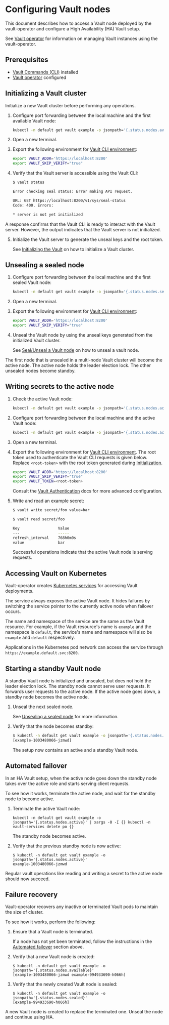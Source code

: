 # Configuring Vault nodes

This document describes how to access a Vault node deployed by the vault-operator and configure a High Availability (HA) Vault setup.

See [Vault operator][getting-started] for information on managing Vault instances using the vault-operator.

## Prerequisites

* [Vault Commands (CLI)][vault-cli] installed
* [Vault operator][getting-started] configured

## Initializing a Vault cluster

Initialize a new Vault cluster before performing any operations.

1. Configure port forwarding between the local machine and the first available Vault node:

    ```sh
    kubectl -n default get vault example -o jsonpath='{.status.nodes.available[0]}' | xargs -0 -I {} kubectl -n vault-services port-forward {} 8200
    ```

2. Open a new terminal.

3. Export the following environment for [Vault CLI environment][vault-cli-env]:

    ```sh
    export VAULT_ADDR='https://localhost:8200'
    export VAULT_SKIP_VERIFY="true"
    ```

4. Verify that the Vault server is accessible using the Vault CLI:

    ```sh
    $ vault status

    Error checking seal status: Error making API request.

    URL: GET https://localhost:8200/v1/sys/seal-status
    Code: 400. Errors:

    * server is not yet initialized
    ```

A response confirms that the Vault CLI is ready to interact with the Vault server. However, the output indicates that the Vault server is not initialized.

5. Initialize the Vault server to generate the unseal keys and the root token.

    See [Initializing the Vault][initialize-vault] on how to initialize a Vault cluster.

## Unsealing a sealed node

1. Configure port forwarding between the local machine and the first sealed Vault node:

    ```sh
    kubectl -n default get vault example -o jsonpath='{.status.nodes.sealed[0]}' | xargs -0 -I {} kubectl -n vault-services port-forward {} 8200
    ```

2. Open a new terminal.

3. Export the following environment for [Vault CLI environment][vault-cli-env]:

    ```sh
    export VAULT_ADDR='https://localhost:8200'
    export VAULT_SKIP_VERIFY="true"
    ```

4. Unseal the Vault node by using the unseal keys generated from the initialized Vault cluster.

    See [Seal/Unseal a Vault node][seal-unseal-vault] on how to unseal a vault node.

The first node that is unsealed in a multi-node Vault cluster will become the active node. The active node holds the leader election lock. The other unsealed nodes become standby.

## Writing secrets to the active node

1. Check the active Vault node:

    ```sh
    kubectl -n default get vault example -o jsonpath='{.status.nodes.active}'
    ```

2. Configure port forwarding between the local machine and the active Vault node:

    ```sh
    kubectl -n default get vault example -o jsonpath='{.status.nodes.active}' | xargs -0 -I {} kubectl -n vault-services port-forward {} 8200
    ```

3. Open a new terminal.

4. Export the following environment for [Vault CLI environment][vault-cli-env].
    The root token used to authenticate the Vault CLI requests is given below. Replace `<root-token>` with the root token generated during [Initialization](#initializing-a-vault-cluster).

    ```sh
    export VAULT_ADDR='https://localhost:8200'
    export VAULT_SKIP_VERIFY="true"
    export VAULT_TOKEN=<root-token>
    ```

    Consult the [Vault Authentication][authentication] docs for more advanced configuration.

5. Write and read an example secret:

    ```sh
    $ vault write secret/foo value=bar

    $ vault read secret/foo

    Key             	Value
    ---             	-----
    refresh_interval	768h0m0s
    value           	bar
    ```

    Successful operations indicate that the active Vault node is serving requests.

## Accessing Vault on Kubernetes

Vault-operator creates [Kubernetes services][k8s-services] for accessing Vault deployments.

The service always exposes the active Vault node. It hides failures by switching the service pointer to the currently active node when failover occurs.

The name and namespace of the service are the same as the Vault resource. For example, if the Vault resource's name is `example`  and the namespace is `default`, the service's name and namespace will also be `example` and `default` respectively.

Applications in the Kubernetes pod network can access the service through `https://example.default.svc:8200`.

## Starting a standby Vault node

A standby Vault node is initialized and unsealed, but does not hold the leader election lock. The standby node cannot serve user requests. It forwards user requests to the active node. If the active node goes down, a standby node becomes the active node.

1. Unseal the next sealed node.

    See [Unsealing a sealed node](#unsealing-a-sealed-node) for more information.

2. Verify that the node becomes standby:

    ```sh
    $ kubectl -n default get vault example -o jsonpath='{.status.nodes.standby}'
    [example-1003480066-jzmwd]
    ```

    The setup now contains an active and a standby Vault node.

## Automated failover

In an HA Vault setup, when the active node goes down the standby node takes over the active role and starts serving client requests.

To see how it works, terminate the active node, and wait for the standby node to become active.

1. Terminate the active Vault node:

    ```
    kubectl -n default get vault example -o jsonpath='{.status.nodes.active}' | xargs -0 -I {} kubectl -n vault-services delete po {}
    ```

    The standby node becomes active.

2. Verify that the previous standby node is now active:

    ```
    $ kubectl -n default get vault example -o jsonpath='{.status.nodes.active}'
    example-1003480066-jzmwd
    ```

Regular vault operations like reading and writing a secret to the active node should now succeed.

## Failure recovery

Vault-operator recovers any inactive or terminated Vault pods to maintain the size of cluster.

To see how it works, perform the following:

1. Ensure that a Vault node is terminated.

   If a node has not yet been terminated, follow the instructions in the [Automated failover](#automated-failover) section above.

2. Verify that a new Vault node is created:

    ```
    $ kubectl -n default get vault example -o jsonpath='{.status.nodes.available}'
    [example-1003480066-jzmwd example-994933690-h066h]
    ```

3. Verify that the newly created Vault node is sealed:

    ```
    $ kubectl -n default get vault example -o jsonpath='{.status.nodes.sealed}'
    [example-994933690-h066h]
    ```

A new Vault node is created to replace the terminated one. Unseal the node and continue using HA.


[getting-started]: ../../README.md#getting-started
[ha]: https://www.vaultproject.io/docs/concepts/ha.html
[initialize-vault]: https://www.vaultproject.io/intro/getting-started/deploy.html#initializing-the-vault
[seal-unseal-vault]: https://www.vaultproject.io/intro/getting-started/deploy.html#seal-unseal
[authentication]: https://www.vaultproject.io/docs/concepts/auth.html
[vault-cli]: https://www.vaultproject.io/docs/install/index.html
[vault-cli-env]: https://www.vaultproject.io/docs/commands/environment.html
[k8s-services]: https://kubernetes.io/docs/concepts/services-networking/service/
